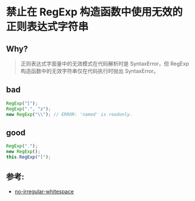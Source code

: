 # 禁止在 RegExp 构造函数中使用无效的正则表达式字符串

## Why?

> 正则表达式字面量中的无效模式在代码解析时是 SyntaxError，但 RegExp 构造函数中的无效字符串仅在代码执行时抛出 SyntaxError。

## bad

```js
RegExp("[");
RegExp(".", "z");
new RegExp("\\"); // ERROR: 'named' is readonly.
```

## good

```js
RegExp(".");
new RegExp();
this.RegExp("[");
```

## 参考:

- [no-irregular-whitespace](https://eslint.org/docs/rules/no-irregular-whitespace)
